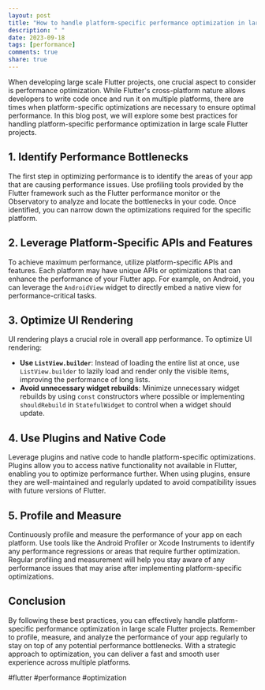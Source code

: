 ```yaml
---
layout: post
title: "How to handle platform-specific performance optimization in large scale Flutter projects."
description: " "
date: 2023-09-18
tags: [performance]
comments: true
share: true
---
```


When developing large scale Flutter projects, one crucial aspect to consider is performance optimization. While Flutter's cross-platform nature allows developers to write code once and run it on multiple platforms, there are times when platform-specific optimizations are necessary to ensure optimal performance. In this blog post, we will explore some best practices for handling platform-specific performance optimization in large scale Flutter projects.

## 1. Identify Performance Bottlenecks

The first step in optimizing performance is to identify the areas of your app that are causing performance issues. Use profiling tools provided by the Flutter framework such as the Flutter performance monitor or the Observatory to analyze and locate the bottlenecks in your code. Once identified, you can narrow down the optimizations required for the specific platform.

## 2. Leverage Platform-Specific APIs and Features

To achieve maximum performance, utilize platform-specific APIs and features. Each platform may have unique APIs or optimizations that can enhance the performance of your Flutter app. For example, on Android, you can leverage the `AndroidView` widget to directly embed a native view for performance-critical tasks.

## 3. Optimize UI Rendering

UI rendering plays a crucial role in overall app performance. To optimize UI rendering:

- **Use `ListView.builder`**: Instead of loading the entire list at once, use `ListView.builder` to lazily load and render only the visible items, improving the performance of long lists.
- **Avoid unnecessary widget rebuilds**: Minimize unnecessary widget rebuilds by using `const` constructors where possible or implementing `shouldRebuild` in `StatefulWidget` to control when a widget should update.

## 4. Use Plugins and Native Code

Leverage plugins and native code to handle platform-specific optimizations. Plugins allow you to access native functionality not available in Flutter, enabling you to optimize performance further. When using plugins, ensure they are well-maintained and regularly updated to avoid compatibility issues with future versions of Flutter.

## 5. Profile and Measure

Continuously profile and measure the performance of your app on each platform. Use tools like the Android Profiler or Xcode Instruments to identify any performance regressions or areas that require further optimization. Regular profiling and measurement will help you stay aware of any performance issues that may arise after implementing platform-specific optimizations.

## Conclusion

By following these best practices, you can effectively handle platform-specific performance optimization in large scale Flutter projects. Remember to profile, measure, and analyze the performance of your app regularly to stay on top of any potential performance bottlenecks. With a strategic approach to optimization, you can deliver a fast and smooth user experience across multiple platforms.

#flutter #performance #optimization